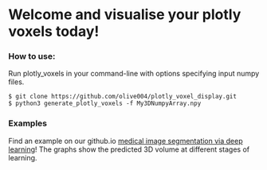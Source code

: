 # Welcome and visualise your plotly voxels today!


### How to use:
Run plotly_voxels in your command-line with options specifying input numpy files.

``` 
$ git clone https://github.com/olive004/plotly_voxel_display.git
$ python3 generate_plotly_voxels -f My3DNumpyArray.npy
```


### Examples
Find an example on our github.io [medical image segmentation via deep learning](https://3d-mri-tissue-segmentation.github.io/)!
The graphs show the predicted 3D volume at different stages of learning.
